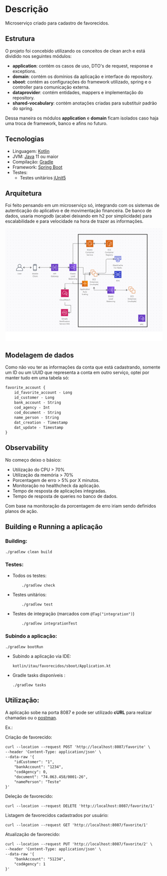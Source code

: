 # Descrição
 Microserviço criado para cadastro de favorecidos.

## Estrutura
O projeto foi concebido utilizando os conceitos de clean arch e está dividido nos seguintes módulos:

 - **application**: contém os casos de uso, DTO's de request, response e exceptions.
 - **domain**: contém os domínios da aplicação e interface do repository.
 - **sboot**: contém as configurações do framework utilizado, spring e o controller para comunicação externa.
 - **dataprovider**: contém entidades, mappers e implementação do repository. 
 - **shared-vocabulary**: contém anotações criadas para substituir padrão do spring.

Dessa maneira os módulos **application** e **domain** ficam isolados caso haja uma troca de framework, banco e afins no futuro.

## Tecnologias

* Linguagem: [Kotlin](https://kotlinlang.org)
* JVM: [Java](https://sdkman.io/jdks#AdoptOpenJDK) 11 ou maior
* Compilação: [Gradle](https://gradle.org)
* Framework: [Spring Boot](https://spring.io/projects/spring-boot)
* Testes:
    * Testes unitários [jUnit5](https://junit.org/junit5/docs/current/user-guide/)
  
## Arquitetura 

Foi feito pensando em um microserviço só, 
integrando com os sistemas de autenticação do aplicativo e de movimentação financeira. 
De banco de dados, usaria mongodb (acabei deixando em h2 por simplicidade) para escalabilidade 
e para velocidade na hora de trazer as informações.

![](./aws.png)

## Modelagem de dados

Como não vou ter as informações da conta que está cadastrando, 
somente um ID ou um UUID que representa a conta em outro serviço, 
optei por manter tudo em uma tabela só:

```
favorite_account {
    id_favorite_account - Long
    id_customer - Long 
    bank_account - String
    cod_agency - Int
    cod_document - String
    name_person - String
    dat_creation - Timestamp
    dat_update - Timestamp
}
```
## Observability

No começo deixo o básico:

  * Utilização do CPU > 70% 
  * Utilização da memória > 70%
  * Porcentagem de erro > 5% por X minutos.
  * Monitoração no healthcheck da aplicação.
  * Tempo de resposta de aplicações integradas.
  * Tempo de resposta de queries no banco de dados.

Com base na monitoração da porcentagem de erro iriam sendo definidos planos de ação.

## Building e Running a aplicação
### Building:

```
./gradlew clean build
```
### Testes:

- Todos os testes:

    ```
        ./gradlew check
    ```
  
- Testes unitários:
    ```
        ./gradlew test
    ```
    
- Testes de integração (marcados com `@Tag("integration")`)
    ```
        ./gradlew integrationTest
    ```

 ### Subindo a aplicação:

```
./gradlew bootRun
 ```
    
- Subindo a aplicação via IDE:
  
  ```
  kotlin/itau/favorecidos/sboot/Application.kt
  ```
  
- Gradle tasks disponíveis :
  
    ```
    ./gradlew tasks
    ```

## Utilização:
A aplicação sobe na porta 8087 e pode ser utilizado **cURL** para realizar chamadas ou o [postman](https://www.postman.com/).

Ex.:

Criação de favorecido:
````
curl --location --request POST 'http://localhost:8087/favorite' \
--header 'Content-Type: application/json' \
--data-raw '{
    "idCustomer": "1",
    "bankAccount": "1234",
    "codAgency": 0,
    "document": "74.063.458/0001-26",
    "namePerson": "Teste"
}'
````

Deleção de favorecido:
````
curl --location --request DELETE 'http://localhost:8087/favorite/1'
````

Listagem de favorecidos cadastrados por usuário:
````
curl --location --request GET 'http://localhost:8087/favorite/1'
````

Atualização de favorecido:
````
curl --location --request PUT 'http://localhost:8087/favorite/2' \
--header 'Content-Type: application/json' \
--data-raw '{
    "bankAccount": "51234",
    "codAgency": 1
}'
````